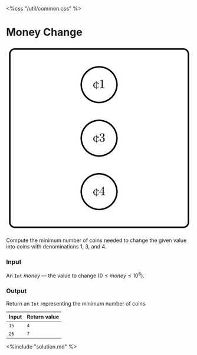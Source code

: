 <%css "/util/common.css" %>

# Money Change

<div class="logo">
    <img src="../../images/money_change_dp_logo.png">
</div>

Compute the minimum number of coins needed to change 
the given value into coins with denominations 1, 3, and 4.

### Input

An `Int` ${money}$ — the value to change ($0 \le {money} \le 10^6$).

### Output

Return an `Int` representing the minimum number of coins.

<div class="samples">

| Input | Return value |
|-------|--------------|
| `15`  | `4`          |
| `26`  | `7`          |

</div>

<div class="hint">
<%include "solution.md" %>
</div>



